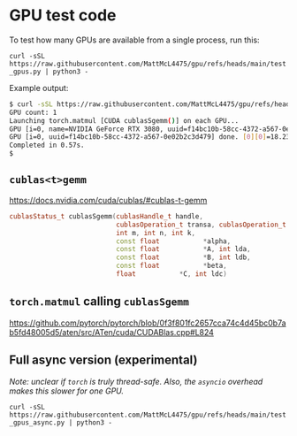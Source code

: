 # GPU test code

To test how many GPUs are available from a single process, run this:

`curl -sSL https://raw.githubusercontent.com/MattMcL4475/gpu/refs/heads/main/test_gpus.py | python3 -`

Example output:
```bash
$ curl -sSL https://raw.githubusercontent.com/MattMcL4475/gpu/refs/heads/main/test_gpus.py | python3 -
GPU count: 1
Launching torch.matmul [CUDA cublasSgemm()] on each GPU...
GPU [i=0, name=NVIDIA GeForce RTX 3080, uuid=f14bc10b-58cc-4372-a567-0e02b2c3d479] launched...
GPU [i=0, uuid=f14bc10b-58cc-4372-a567-0e02b2c3d479] done. [0][0]=18.236143112182617
Completed in 0.57s.
$
```

## `cublas<t>gemm`
https://docs.nvidia.com/cuda/cublas/#cublas-t-gemm

```cpp
cublasStatus_t cublasSgemm(cublasHandle_t handle,
                           cublasOperation_t transa, cublasOperation_t transb,
                           int m, int n, int k,
                           const float           *alpha,
                           const float           *A, int lda,
                           const float           *B, int ldb,
                           const float           *beta,
                           float           *C, int ldc)
```

## `torch.matmul` calling `cublasSgemm`
https://github.com/pytorch/pytorch/blob/0f3f801fc2657cca74c4d45bc0b7ab5fd48005d5/aten/src/ATen/cuda/CUDABlas.cpp#L824

## Full async version (experimental)
*Note: unclear if `torch` is truly thread-safe. Also, the `asyncio` overhead makes this slower for one GPU.*

`curl -sSL https://raw.githubusercontent.com/MattMcL4475/gpu/refs/heads/main/test_gpus_async.py | python3 -`
